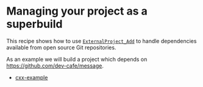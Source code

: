 # Managing your project as a superbuild

This recipe shows how to use
[`ExternalProject_Add`](https://cmake.org/cmake/help/latest/module/ExternalProject_Add.html)
to handle dependencies available from open source Git repositories.

As an example we will build a project which depends on https://github.com/dev-cafe/message.


- [cxx-example](cxx-example/)
